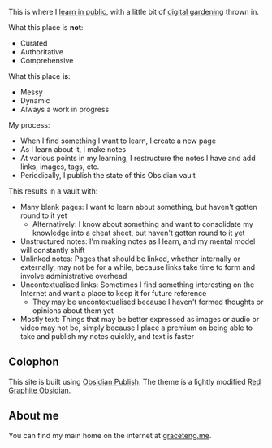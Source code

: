 This is where I [learn in public](https://www.swyx.io/learn-in-public), with a little bit of [digital gardening](https://maggieappleton.com/garden-history) thrown in. 

What this place is **not**:
- Curated
- Authoritative
- Comprehensive

What this place **is**:
- Messy
- Dynamic
- Always a work in progress

My process:
- When I find something I want to learn, I create a new page
- As I learn about it, I make notes
- At various points in my learning, I restructure the notes I have and add links, images, tags, etc.
- Periodically, I publish the state of this Obsidian vault

This results in a vault with:
- Many blank pages: I want to learn about something, but haven't gotten round to it yet
	- Alternatively: I know about something and want to consolidate my knowledge into a cheat sheet, but haven't gotten round to it yet
- Unstructured notes: I'm making notes as I learn, and my mental model will constantly shift
- Unlinked notes: Pages that should be linked, whether internally or externally, may not be for a while, because links take time to form and involve administrative overhead
- Uncontextualised links: Sometimes I find something interesting on the Internet and want a place to keep it for future reference
	- They may be uncontextualised because I haven't formed thoughts or opinions about them yet
- Mostly text: Things that may be better expressed as images or audio or video may not be, simply because I place a premium on being able to take and publish my notes quickly, and text is faster

## Colophon
This site is built using [Obsidian Publish](https://obsidian.md/publish). The theme is a lightly modified [Red Graphite Obsidian](https://github.com/seanwcom/Red-Graphite-for-Obsidian).

## About me
You can find my main home on the internet at [graceteng.me](https://www.graceteng.me/).
